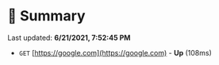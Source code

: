# 📖 Summary
Last updated: **6/21/2021, 7:52:45 PM**

- `GET` [https://google.com](https://google.com) - **Up** (108ms)
